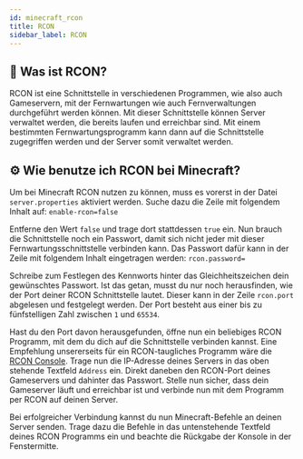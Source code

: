 ```yaml
---
id: minecraft_rcon
title: RCON
sidebar_label: RCON
---
```


## 🔎 Was ist RCON?
RCON ist eine Schnittstelle in verschiedenen Programmen, wie also auch Gameservern, 
mit der Fernwartungen wie auch Fernverwaltungen durchgeführt werden können.
Mit dieser Schnittstelle können Server verwaltet werden, die bereits laufen und erreichbar sind.
Mit einem bestimmten Fernwartungsprogramm kann dann auf die Schnittstelle zugegriffen werden
und der Server somit verwaltet werden.

## ⚙ Wie benutze ich RCON bei Minecraft?
Um bei Minecraft RCON nutzen zu können, muss es vorerst in der Datei `server.properties`
aktiviert werden. Suche dazu die Zeile mit folgendem Inhalt auf:
`enable-rcon=false`

Entferne den Wert `false` und trage dort stattdessen `true` ein.
Nun brauch die Schnittstelle noch ein Passwort, damit sich nicht jeder mit dieser
Fernwartungsschnittstelle verbinden kann. Das Passwort dafür kann in der Zeile
mit folgendem Inhalt eingetragen werden:
`rcon.password=`

Schreibe zum Festlegen des Kennworts hinter das Gleichheitszeichen dein gewünschtes Passwort.
Ist das getan, musst du nur noch herausfinden, wie der Port deiner RCON Schnittstelle lautet.
Dieser kann in der Zeile `rcon.port` abgelesen und festgelegt werden. Der Port besteht aus einer
bis zu fünfstelligen Zahl zwischen `1` und `65534`.

Hast du den Port davon herausgefunden, öffne nun ein beliebiges RCON Programm, mit dem du dich auf die
Schnittstelle verbinden kannst. Eine Empfehlung unsererseits für ein RCON-taugliches Programm wäre die [RCON Console](https://sourceforge.net/projects/rconconsole/).
Trage nun die IP-Adresse deines Servers in das oben stehende Textfeld `Address` ein. Direkt daneben den
RCON-Port deines Gameservers und dahinter das Passwort. Stelle nun sicher, dass dein Gameserver läuft
und erreichbar ist und verbinde nun mit dem Programm per RCON auf deinen Server.

Bei erfolgreicher Verbindung kannst du nun Minecraft-Befehle an deinen Server senden. Trage dazu die Befehle in das
untenstehende Textfeld deines RCON Programms ein und beachte die Rückgabe der Konsole in der Fenstermitte.
